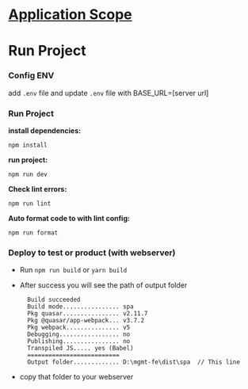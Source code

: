 # [Application Scope](https://code.cryptopower.dev/mgmt-ng/fe/-/wikis/home)

# Run Project

### Config ENV

add `.env` file and update `.env` file with BASE_URL=[server url]

### Run Project

**install dependencies:**

`npm install`

**run project:**

`npm run dev`

**Check lint errors:**

`npm run lint`

**Auto format code to with lint config:**

`npm run format`

### Deploy to test or product (with webserver)

- Run `npm run build` or `yarn build`
- After success you will see the path of output folder

  ```
    Build succeeded
    Build mode................ spa
    Pkg quasar................ v2.11.7
    Pkg @quasar/app-webpack... v3.7.2
    Pkg webpack............... v5
    Debugging................. no
    Publishing................ no
    Transpiled JS..... yes (Babel)
    ==========================
    Output folder............. D:\mgmt-fe\dist\spa  // This line
  ```

- copy that folder to your webserver
